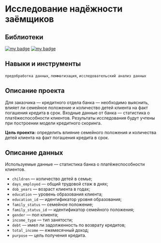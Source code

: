 # Исследование надёжности заёмщиков
## Библиотеки
[![my badge](https://badgen.net/badge/pandas/1.2.4/yellow)](https://pandas.pydata.org/) 
[![my badge](https://badgen.net/badge/pymystem3/0.2.0/yellow)](https://pypi.org/project/pymystem3/)
## Навыки и инструменты
`предобработка данных`, `лемматизация`, `исследовательский анализ данных`
## Описание проекта
Для заказчика — кредитного отдела банка — необходимо выяснить, влияет ли семейное положение и количество детей клиента на факт погашения кредита в срок. 
Входные данные от банка — статистика о платёжеспособности клиентов. Результаты исследования будут учтены при построении модели кредитного скоринга.

**Цель проекта:** определить влияние семейного положения и количества детей клиента на факт погашения кредита в срок.
## Описание данных
Используемые данные — статистика банка о платёжеспособности клиентов.
* `children` — количество детей в семье;
* `days_employed` — общий трудовой стаж в днях;
* `dob_years` — возраст клиента в годах;
* `education` — уровень образования клиента;
* `education_id` — идентификатор уровня образования;
* `family_status` — семейное положение;
* `family_status_id` — идентификатор семейного положения;
* `gender` — пол клиента;
* `income_type` — тип занятости;
* `debt` — имел ли задолженность по возврату кредитов;
* `total_income` — ежемесячный доход;
* `purpose` — цель получения кредита.
